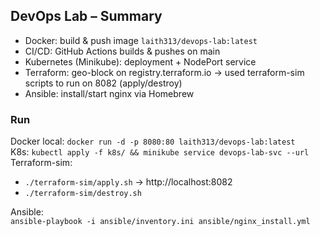 ## DevOps Lab – Summary
- Docker: build & push image `laith313/devops-lab:latest`
- CI/CD: GitHub Actions builds & pushes on main
- Kubernetes (Minikube): deployment + NodePort service
- Terraform: geo-block on registry.terraform.io → used terraform-sim scripts to run on 8082 (apply/destroy)
- Ansible: install/start nginx via Homebrew

### Run
Docker local: `docker run -d -p 8080:80 laith313/devops-lab:latest`  
K8s: `kubectl apply -f k8s/ && minikube service devops-lab-svc --url`  
Terraform-sim:  
- `./terraform-sim/apply.sh` → http://localhost:8082  
- `./terraform-sim/destroy.sh`

Ansible:  
`ansible-playbook -i ansible/inventory.ini ansible/nginx_install.yml`
